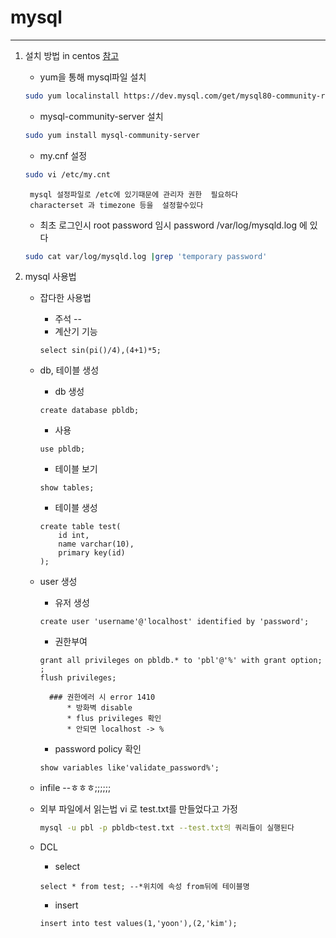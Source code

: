# mysql
----

1. 설치 방법 in centos [참고](https://blog.jiniworld.me/58)

    *  yum을 통해 mysql파일 설치
    ```bash 
    sudo yum localinstall https://dev.mysql.com/get/mysql80-community-release-el7-3.noarch.rpm

    ```

    * mysql-community-server 설치
    ```bash
    sudo yum install mysql-community-server

    ```
    * my.cnf 설정 
    ```bash
    sudo vi /etc/my.cnt
    ```
        mysql 설정파일로 /etc에 있기때문에 관리자 권한  필요하다 
        characterset 과 timezone 등을  설정할수있다
    
                   
     * 최초 로그인시 root password
        임시 password /var/log/mysqld.log 에 있다
     ```bash
    sudo cat var/log/mysqld.log |grep 'temporary password'
     ```         
    
1. mysql 사용법 
    
    * 잡다한 사용법 
        * 주석 --
        * 계산기 기능  
        ```mysql
        select sin(pi()/4),(4+1)*5;
        ```
         
    * db, 테이블 생성
        * db 생성
        ```mysql
        create database pbldb;
        ```
        * 사용 
        ```mysql
        use pbldb;
        ```
        * 테이블 보기 
        ```mysql
        show tables;
        ```
        * 테이블 생성 
        ```mysql
        create table test(
            id int,
            name varchar(10),
            primary key(id)
        );
        ```
    * user 생성 
        * 유저 생성
        ```mysql
        create user 'username'@'localhost' identified by 'password';
        ```
        * 권한부여
        ```mysql
        grant all privileges on pbldb.* to 'pbl'@'%' with grant option; ;
        flush privileges;
        ```
            ### 권한에러 시 error 1410
                * 방화벽 disable
                * flus privileges 확인
                * 안되면 localhost -> % 
        * password policy 확인
        ```mysql
        show variables like'validate_password%';
        ```
    * infile --ㅎㅎㅎ;;;;;;
    * 외부 파일에서 읽는법 
        vi 로 test.txt를 만들었다고 가정
        ```bash
        mysql -u pbl -p pbldb<test.txt --test.txt의 쿼리들이 실행된다
        
        ```
    * DCL 
        * select
        ```mysql
        select * from test; --*위치에 속성 from뒤에 테이블명  
        
        ```
        * insert
        ```mysql
        insert into test values(1,'yoon'),(2,'kim');
        
        ```
                
        

        

    
